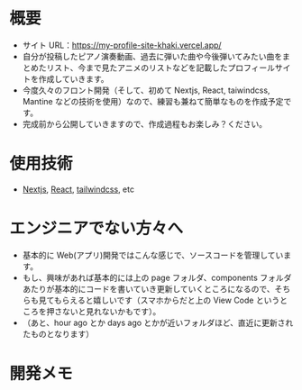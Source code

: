 # 概要

- サイト URL：https://my-profile-site-khaki.vercel.app/
- 自分が投稿したピアノ演奏動画、過去に弾いた曲や今後弾いてみたい曲をまとめたリスト、今まで見たアニメのリストなどを記載したプロフィールサイトを作成していきます。
- 今度久々のフロント開発（そして、初めて Nextjs, React, taiwindcss, Mantine などの技術を使用）なので、練習も兼ねて簡単なものを作成予定です。
- 完成前から公開していきますので、作成過程もお楽しみ？ください。

# 使用技術

- [Nextjs](https://nextjs.org/), [React](https://beta.reactjs.org/), [tailwindcss](tailwindcss), etc

# エンジニアでない方々へ

- 基本的に Web(アプリ)開発ではこんな感じで、ソースコードを管理しています。
- もし、興味があれば基本的には上の page フォルダ、components フォルダあたりが基本的にコードを書いていき更新していくところになるので、そちらも見てもらえると嬉しいです（スマホからだと上の View Code というところを押さないと見れないかもです）。
- （あと、hour ago とか days ago とかが近いフォルダほど、直近に更新されたものとなります）

# 開発メモ
